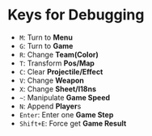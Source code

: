 # Keys for Debugging

* `M`: Turn to **Menu**
* `G`: Turn to **Game**
* `R`: Change **Team(Color)**
* `T`: Transform **Pos/Map**
* `C`: Clear **Projectile/Effect**
* `V`: Change **Weapon**
* `X`: Change **Sheet/I18ns**
* `~`: Manipulate **Game Speed**
* `N`: Append **Player**s
* `Enter`: Enter one **Game Step**
* `Shift+E`: Force get **Game Result**
